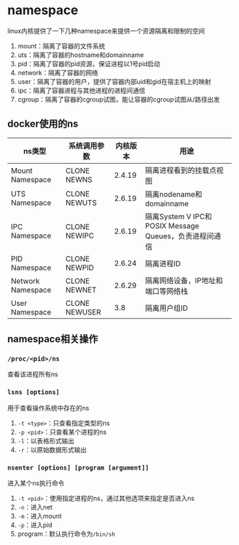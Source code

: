 # namespace

linux内核提供了一下几种namespace来提供一个资源隔离和限制的空间
1. mount：隔离了容器的文件系统
2. uts：隔离了容器的hostname和domainname
3. pid：隔离了容器的pid资源，保证进程以1号pid启动
4. network：隔离了容器的网络
5. user：隔离了容器的用户，提供了容器内部uid和gid在宿主机上的映射
6. ipc：隔离了容器进程与其他进程的进程间通信
7. cgroup：隔离了容器的cgroup试图，能让容器的cgroup试图从/路径出发

## docker使用的ns
| ns类型            | 系统调用参数  | 内核版本 | 用途                                                    |
| ----------------- | ------------- | -------- | ------------------------------------------------------- |
| Mount Namespace   | CLONE NEWNS   | 2.4.19   | 隔离进程看到的挂载点视图                                |
| UTS Namespace     | CLONE NEWUTS  | 2.6.19   | 隔离nodename和domainname                                |
| IPC Namespace     | CLONE NEWIPC  | 2.6.19   | 隔离System V IPC和 POSIX Message Queues，负责进程间通信 |
| PID Namespace     | CLONE NEWPID  | 2.6.24   | 隔离进程ID                                              |
| Network Namespace | CLONE NEWNET  | 2.6.29   | 隔离网络设备，IP地址和端口等网络栈                      |
| User Namespace    | CLONE NEWUSER | 3.8      | 隔离用户组ID                                            |

## namespace相关操作

### `/proc/<pid>/ns`
查看该进程所有ns

### `lsns [options]`
用于查看操作系统中存在的ns
1. `-t <type>`：只查看指定类型的ns
2. `-p <pid>`：只查看某个进程的ns
3. `-l`：以表格形式输出
4. `-r`：以原始数据形式输出

### `nsenter [options] [program [argument]]`
进入某个ns执行命令
1. `-t <pid>`：使用指定进程的ns，通过其他选项来指定是否进入ns
2. `-n`：进入net
3. `-m`：进入mount
4. `-p`：进入pid
5. program：默认执行命令为`/bin/sh`